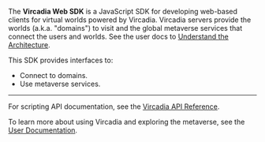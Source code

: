 The <strong>Vircadia Web SDK</strong> is a JavaScript SDK for developing web-based clients for virtual worlds powered by 
Vircadia. Vircadia servers provide the worlds (a.k.a. "domains") to visit and the global metaverse services that connect the 
users and worlds.
See the user docs to [Understand the Architecture](https://docs.vircadia.dev/explore/get-started/architecture.html).

This SDK provides interfaces to:
- Connect to domains.
- Use metaverse services.

<hr />

For scripting API documentation, see the [Vircadia API Reference](https://apidocs.vircadia.dev).

To learn more about using Vircadia and exploring the metaverse, see the [User Documentation](https://docs.vircadia.dev).
